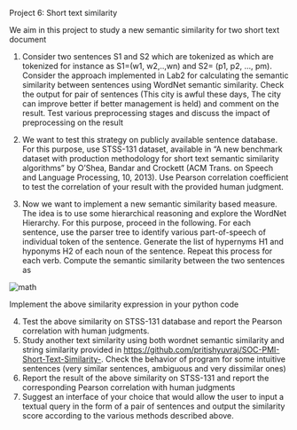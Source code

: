 Project 6: Short text similarity

We aim in this project to study a new semantic similarity for two short text document

1. Consider two sentences S1 and S2 which are tokenized as which are tokenized for instance as S1=(w1, w2,..,wn) and S2= (p1, p2, …, pm). Consider the approach implemented in Lab2 for calculating the semantic similarity between sentences using WordNet semantic similarity. Check the output for pair of sentences  (This city is awful these days, The city can improve better if better management is held) and comment on the result. Test various preprocessing stages and discuss the impact of preprocessing on the result

2. We want to test this strategy on publicly available sentence database. For this purpose, use STSS-131 dataset, available in “A new benchmark dataset with production methodology for short text semantic similarity algorithms” by O’Shea, Bandar and Crockett (ACM Trans. on Speech and Language Processing, 10, 2013). Use Pearson correlation coefficient to test the correlation of your result with the provided human judgment. 

3.  Now we want to implement a new semantic similarity based measure. The idea is to use some hierarchical reasoning and explore the WordNet Hierarchy. For this purpose, proceed in the following. For each sentence, use the parser tree to identify various part-of-speech of individual token of the sentence. Generate the list of hypernyms H1 and hyponyms H2 of each noun of the sentence. Repeat this process for each verb. Compute the semantic similarity between the two sentences as  

![math](https://user-images.githubusercontent.com/39261760/71151310-20afdd80-223c-11ea-98cb-73eb07c5701c.png)

Implement the above similarity expression in your python code

4. Test the above similarity on STSS-131 database and report the Pearson correlation with human judgments.
5. Study another text similarity using both wordnet semantic similarity and string similarity provided in https://github.com/pritishyuvraj/SOC-PMI-Short-Text-Similarity-. Check the behavior of program for some intuitive sentences (very similar sentences, ambiguous and very dissimilar ones)
6. Report the result of the above similarity on STSS-131 and report the corresponding Pearson correlation with human judgments
7. Suggest an interface of your choice that would allow the user to input a textual query in the form of a pair of sentences and output the similarity score according to the various methods described above.
